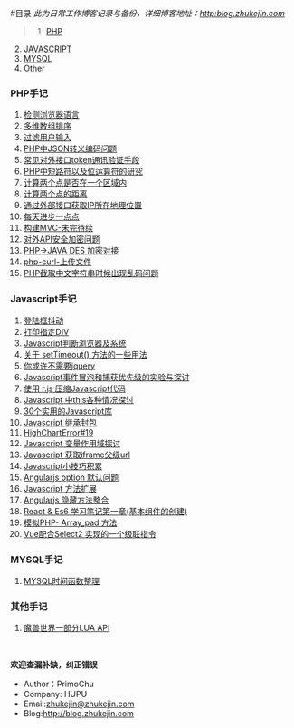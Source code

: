 #目录
_此为日常工作博客记录与备份，详细博客地址：[http:blog.zhukejin.com](http:blog.zhukejin.com)_

>1. [PHP](#PHP)
2. [JAVASCRIPT](#JAVASCRIPT)
4. [MYSQL](#MYSQL)
5. [Other](#OTHER)

### <a name="PHP">PHP手记</a>
1. [检测浏览器语言](https://github.com/zhukejin1223/blogs/blob/master/PHP/Detect-browser-language.md)
2. [多维数组排序](https://github.com/zhukejin1223/blogs/blob/master/PHP/Detect-browser-language.md#%E5%A4%9A%E7%BB%B4%E6%95%B0%E7%BB%84%E6%8E%92%E5%BA%8F)
3. [过滤用户输入](https://github.com/zhukejin1223/blogs/blob/master/PHP/Fitering.md)
4. [PHP中JSON转义编码问题](https://github.com/zhukejin1223/blogs/blob/master/PHP/PHP-JSON.md)
5. [常见对外接口token通讯验证手段](https://github.com/zhukejin1223/blogs/blob/master/PHP/api-secret.md)
6. [PHP中短路符以及位运算符的研究](https://github.com/zhukejin1223/blogs/blob/master/PHP/bitwise-logical-operator.md)
7. [计算两个点是否在一个区域内](https://github.com/zhukejin1223/blogs/blob/master/PHP/tools-position.md#php%E5%AE%9E%E7%8E%B0%E5%88%A4%E6%96%AD%E4%B8%80%E4%B8%AA%E7%82%B9%E6%98%AF%E5%90%A6%E5%9C%A8%E4%B8%80%E4%B8%AA%E5%8C%BA%E5%9F%9F%E5%86%85%E7%9A%84%E7%AE%97%E6%B3%95)
8. [计算两个点的距离](https://github.com/zhukejin1223/blogs/blob/master/PHP/tools-position.md#%E8%AE%A1%E7%AE%97%E4%B8%A4%E4%B8%AA%E7%82%B9%E7%9A%84%E8%B7%9D%E7%A6%BB)
9. [通过外部接口获取IP所在地理位置](https://github.com/zhukejin1223/blogs/blob/master/PHP/tools-position.md#%E9%80%9A%E8%BF%87ip%E8%8E%B7%E5%BE%97%E4%BD%8D%E7%BD%AE)
10. [每天进步一点点](https://github.com/zhukejin1223/blogs/blob/master/PHP/go-on.md)
11. [构建MVC-未完待续](https://github.com/zhukejin1223/blogs/blob/master/PHP/BuidMVC.md)
12. [对外API安全加密问题](https://github.com/zhukejin1223/blogs/blob/master/PHP/api-secret.md)
13. [PHP->JAVA DES 加密对接](https://github.com/zhukejin1223/blogs/blob/master/PHP/PHP-DES_encode.md)
14. [php-curl-上传文件](https://github.com/zhukejin1223/blogs/blob/master/PHP/curl-file.md)
15. [PHP截取中文字符串时候出现乱码问题](https://github.com/zhukejin1223/blogs/blob/master/PHP/mb_substr.md)


### <a name="JAVASCRIPT">Javascript手记</a>
1. [登陆框抖动](https://github.com/zhukejin1223/blogs/blob/master/JAVASCRIPT/Div-Shake.md)
2. [打印指定DIV](https://github.com/zhukejin1223/blogs/blob/master/JAVASCRIPT/Print-DIV.md)
3. [Javascript判断浏览器及系统](https://github.com/zhukejin1223/blogs/blob/master/JAVASCRIPT/decide-sys-lan.md)
4. [关于 setTimeout() 方法的一些用法](https://github.com/zhukejin1223/blogs/blob/master/JAVASCRIPT/setTimeout.md)
5. [你或许不需要jquery](https://github.com/zhukejin1223/blogs/blob/master/JAVASCRIPT/umightnotneedjquerymd.md)
6. [Javascript事件冒泡和捕获优先级的实验与探讨](https://github.com/zhukejin1223/blogs/blob/master/JAVASCRIPT/Javascript-event.md)
7. [使用 r.js 压缩Javascript代码](https://github.com/zhukejin1223/blogs/blob/master/JAVASCRIPT/r.js.md)
8. [Javascript 中this各种情况探讨](https://github.com/zhukejin1223/blogs/blob/master/JAVASCRIPT/Javascript-This.md)
9. [30个实用的Javascript库](https://github.com/zhukejin1223/blogs/blob/master/JAVASCRIPT/2013-30betterJsLibs.md)
10. [Javascript 继承封包](https://github.com/zhukejin1223/blogs/blob/master/JAVASCRIPT/Javascript-Extends.md)
11. [HighChartError#19](https://github.com/zhukejin1223/blogs/blob/master/JAVASCRIPT/HighChartError%2319.md)
12. [Javascript 变量作用域探讨](https://github.com/zhukejin1223/blogs/blob/master/JAVASCRIPT/Javascript_funtion_magic.md)
13. [Javascript 获取iframe父级url](https://github.com/zhukejin1223/blogs/blob/master/JAVASCRIPT/iframe.md)
14. [Javascript小技巧积累](https://github.com/zhukejin1223/blogs/blob/master/JAVASCRIPT/js-accumulate.md)
15. [Angularjs option 默认问题](https://github.com/zhukejin1223/blogs/blob/master/JAVASCRIPT/angularjs-option-space.md)
16. [Javascript 方法扩展](https://github.com/zhukejin1223/blogs/blob/master/JAVASCRIPT/js-function-expand.md)
17. [Angularjs 隐藏方法整合](https://github.com/zhukejin1223/blogs/blob/master/JAVASCRIPT/angularjs.md)
18. [React & Es6 学习笔记第一章(基本组件的创建)](https://github.com/zhukejin1223/blogs/blob/master/JAVASCRIPT/React%26Es6.md)
19. [模拟PHP- Array_pad 方法](https://github.com/zhukejin1223/blogs/blob/master/JAVASCRIPT/JavaScript_pad.md)
20. [Vue配合Select2 实现的一个级联指令](https://github.com/zhukejin1223/blogs/blob/master/JAVASCRIPT/.md)

### <a name="MYSQL">MYSQL手记</a>
1. [MYSQL时间函数整理](https://github.com/zhukejin1223/blogs/blob/master/MYSQL/MysqlDateFunc.md)


### <a name="OTHER">其他手记</a>
1. [魔兽世界一部分LUA API](https://github.com/zhukejin1223/blogs/blob/master/LUA/lua-wow-api.md)


<br>

**欢迎查漏补缺，纠正错误**

- Author：PrimoChu
- Company: HUPU
- Email:<zhukejin@zhukejin.com>
- Blog:<http://blog.zhukejin.com>
